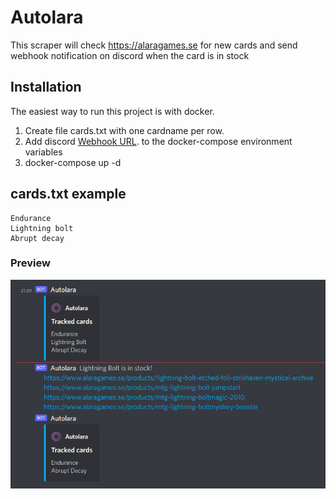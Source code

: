 # Autolara

This scraper will check https://alaragames.se for new cards and send webhook notification on discord when the card is in stock

## Installation
The easiest way to run this project is with docker.

1. Create file cards.txt with one cardname per row.
2. Add discord [Webhook URL](https://support.discord.com/hc/en-us/articles/228383668-Intro-to-Webhooks). to the docker-compose environment variables
3. docker-compose up -d

## cards.txt example

```
Endurance
Lightning bolt
Abrupt decay
``` 

### Preview 
![Preview](https://raw.githubusercontent.com/Soren90/autolara/main/img/discord.png)
